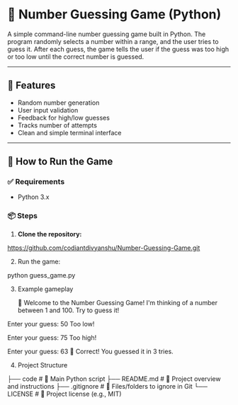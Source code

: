 # 🔢 Number Guessing Game (Python)

A simple command-line number guessing game built in Python. The program randomly selects a number within a range, and the user tries to guess it. After each guess, the game tells the user if the guess was too high or too low until the correct number is guessed.

---

## 🎯 Features

- Random number generation
- User input validation
- Feedback for high/low guesses
- Tracks number of attempts
- Clean and simple terminal interface

---

## 🚀 How to Run the Game

### ✅ Requirements

- Python 3.x

### 📦 Steps

1. **Clone the repository:**


https://github.com/codiantdivyanshu/Number-Guessing-Game.git

2. Run the game:

python guess_game.py

3. Example gameplay

   🎯 Welcome to the Number Guessing Game!
I'm thinking of a number between 1 and 100.
Try to guess it!

Enter your guess: 50
Too low!

Enter your guess: 75
Too high!

Enter your guess: 63
🎉 Correct! You guessed it in 3 tries.

4. Project Structure

├── code                   # 🎯 Main Python script
├── README.md              # 📄 Project overview and instructions
├── .gitignore             # 🚫 Files/folders to ignore in Git
└── LICENSE                # 📜 Project license (e.g., MIT)
